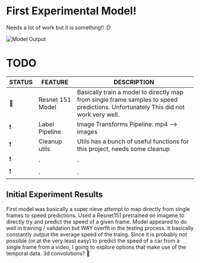 # First Experimental Model! 
Needs a lot of work but it is something!! :D

![Model Output](models/demo.gif)

# TODO

<!-- prettier-ignore -->
| STATUS | FEATURE   | DESCRIPTION  |
|---|-----------|--------------|
| 🎉 | Resnet 151 Model | Basically train a model to directly map from single frame samples to speed predictions. Unfortunately This did not work very well. |
| ❗ | Label Pipeline | Image Transforms Pipeline: mp4 --> images |
| ❗ | Cleanup utils | Utils has a bunch of useful functions for this project, needs some cleanup |
| ❗ | . | . |
| ❗ | . | . |

## Initial Experiment Results

First model was basically a super nieve attempt to map directly from single frames to speed predictions. Used a Resnet151 pretrained on imagene to directly try and predict the speed of a given frame. Model appeared to do well in training / validation but WAY overfit in the testing process. It basically constantly output the average speed of the traing. Since it is probably not possible (or at the very least easy) to predict the speed of a car from a single frame from a video, I going to explore options that make use of the temporal data. 3d convolutions? :thinking:
